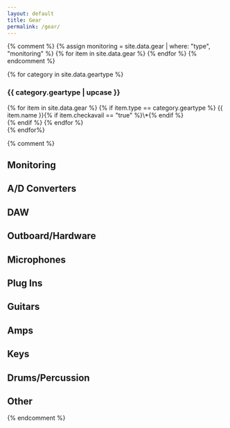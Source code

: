 ```yaml
---
layout: default
title: Gear
permalink: /gear/
---
```


{% comment %}
{% assign monitoring = site.data.gear | where: "type", "monitoring" %}
{% for item in site.data.gear %}
{% endfor %}
{% endcomment %}

{% for category in site.data.geartype %}
  <h3>{{ category.geartype | upcase }}</h3>
    {% for item in site.data.gear %}
      {% if item.type == category.geartype %}
   <span class="gear-name">{{ item.name }}</span>{% if item.checkavail == "true" %}<span>\*</span>{% endif %}<br>
      {% endif %}
    {% endfor %}
   <br>
{% endfor%}

{% comment %}
## Monitoring
## A/D Converters
## DAW
## Outboard/Hardware
## Microphones
## Plug Ins
## Guitars
## Amps
## Keys
## Drums/Percussion
## Other
{% endcomment %}
